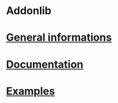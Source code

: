 # Addonlib

# [General informations](../README.md)

# [Documentation](modules.md)

# [Examples](../src/examples/example.ts)
